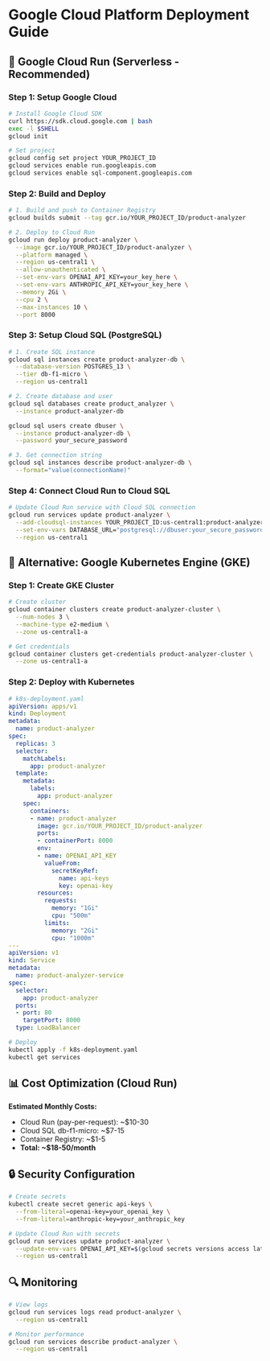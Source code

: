 # Google Cloud Platform Deployment Guide

## 🚀 Google Cloud Run (Serverless - Recommended)

### **Step 1: Setup Google Cloud**
```bash
# Install Google Cloud SDK
curl https://sdk.cloud.google.com | bash
exec -l $SHELL
gcloud init

# Set project
gcloud config set project YOUR_PROJECT_ID
gcloud services enable run.googleapis.com
gcloud services enable sql-component.googleapis.com
```

### **Step 2: Build and Deploy**

```bash
# 1. Build and push to Container Registry
gcloud builds submit --tag gcr.io/YOUR_PROJECT_ID/product-analyzer

# 2. Deploy to Cloud Run
gcloud run deploy product-analyzer \
  --image gcr.io/YOUR_PROJECT_ID/product-analyzer \
  --platform managed \
  --region us-central1 \
  --allow-unauthenticated \
  --set-env-vars OPENAI_API_KEY=your_key_here \
  --set-env-vars ANTHROPIC_API_KEY=your_key_here \
  --memory 2Gi \
  --cpu 2 \
  --max-instances 10 \
  --port 8000
```

### **Step 3: Setup Cloud SQL (PostgreSQL)**

```bash
# 1. Create SQL instance
gcloud sql instances create product-analyzer-db \
  --database-version POSTGRES_13 \
  --tier db-f1-micro \
  --region us-central1

# 2. Create database and user
gcloud sql databases create product_analyzer \
  --instance product-analyzer-db

gcloud sql users create dbuser \
  --instance product-analyzer-db \
  --password your_secure_password

# 3. Get connection string
gcloud sql instances describe product-analyzer-db \
  --format="value(connectionName)"
```

### **Step 4: Connect Cloud Run to Cloud SQL**

```bash
# Update Cloud Run service with Cloud SQL connection
gcloud run services update product-analyzer \
  --add-cloudsql-instances YOUR_PROJECT_ID:us-central1:product-analyzer-db \
  --set-env-vars DATABASE_URL="postgresql://dbuser:your_secure_password@/product_analyzer?host=/cloudsql/YOUR_PROJECT_ID:us-central1:product-analyzer-db" \
  --region us-central1
```

## 🔧 Alternative: Google Kubernetes Engine (GKE)

### **Step 1: Create GKE Cluster**
```bash
# Create cluster
gcloud container clusters create product-analyzer-cluster \
  --num-nodes 3 \
  --machine-type e2-medium \
  --zone us-central1-a

# Get credentials
gcloud container clusters get-credentials product-analyzer-cluster \
  --zone us-central1-a
```

### **Step 2: Deploy with Kubernetes**

```yaml
# k8s-deployment.yaml
apiVersion: apps/v1
kind: Deployment
metadata:
  name: product-analyzer
spec:
  replicas: 3
  selector:
    matchLabels:
      app: product-analyzer
  template:
    metadata:
      labels:
        app: product-analyzer
    spec:
      containers:
      - name: product-analyzer
        image: gcr.io/YOUR_PROJECT_ID/product-analyzer
        ports:
        - containerPort: 8000
        env:
        - name: OPENAI_API_KEY
          valueFrom:
            secretKeyRef:
              name: api-keys
              key: openai-key
        resources:
          requests:
            memory: "1Gi"
            cpu: "500m"
          limits:
            memory: "2Gi"
            cpu: "1000m"
---
apiVersion: v1
kind: Service
metadata:
  name: product-analyzer-service
spec:
  selector:
    app: product-analyzer
  ports:
  - port: 80
    targetPort: 8000
  type: LoadBalancer
```

```bash
# Deploy
kubectl apply -f k8s-deployment.yaml
kubectl get services
```

## 📊 Cost Optimization (Cloud Run)

**Estimated Monthly Costs:**
- Cloud Run (pay-per-request): ~$10-30
- Cloud SQL db-f1-micro: ~$7-15
- Container Registry: ~$1-5
- **Total: ~$18-50/month**

## 🔒 Security Configuration

```bash
# Create secrets
kubectl create secret generic api-keys \
  --from-literal=openai-key=your_openai_key \
  --from-literal=anthropic-key=your_anthropic_key

# Update Cloud Run with secrets
gcloud run services update product-analyzer \
  --update-env-vars OPENAI_API_KEY=$(gcloud secrets versions access latest --secret="openai-key") \
  --region us-central1
```

## 🔍 Monitoring

```bash
# View logs
gcloud run services logs read product-analyzer \
  --region us-central1

# Monitor performance
gcloud run services describe product-analyzer \
  --region us-central1
```